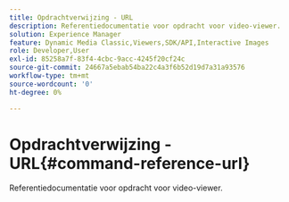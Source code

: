 ```yaml
---
title: Opdrachtverwijzing - URL
description: Referentiedocumentatie voor opdracht voor video-viewer.
solution: Experience Manager
feature: Dynamic Media Classic,Viewers,SDK/API,Interactive Images
role: Developer,User
exl-id: 85258a7f-83f4-4cbc-9acc-4245f20cf24c
source-git-commit: 24667a5ebab54ba22c4a3f6b52d19d7a31a93576
workflow-type: tm+mt
source-wordcount: '0'
ht-degree: 0%

---
```


# Opdrachtverwijzing - URL{#command-reference-url}

Referentiedocumentatie voor opdracht voor video-viewer.

